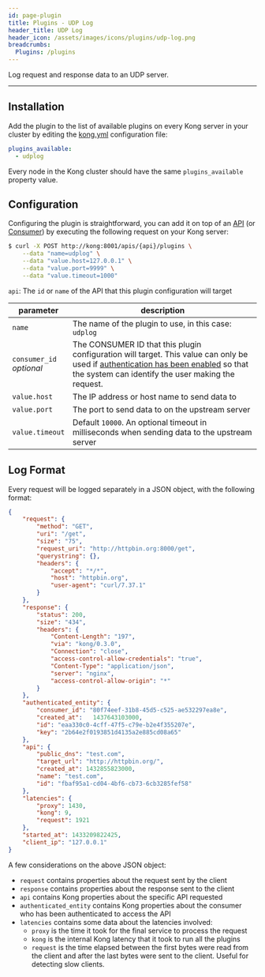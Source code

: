 ```yaml
---
id: page-plugin
title: Plugins - UDP Log
header_title: UDP Log
header_icon: /assets/images/icons/plugins/udp-log.png
breadcrumbs:
  Plugins: /plugins
---
```


Log request and response data to an UDP server.

---

## Installation

Add the plugin to the list of available plugins on every Kong server in your cluster by editing the [kong.yml][configuration] configuration file:

```yaml
plugins_available:
  - udplog
```

Every node in the Kong cluster should have the same `plugins_available` property value.

## Configuration

Configuring the plugin is straightforward, you can add it on top of an [API][api-object] (or [Consumer][consumer-object]) by executing the following request on your Kong server:

```bash
$ curl -X POST http://kong:8001/apis/{api}/plugins \
    --data "name=udplog" \
    --data "value.host=127.0.0.1" \
    --data "value.port=9999" \
    --data "value.timeout=1000"
```

`api`: The `id` or `name` of the API that this plugin configuration will target

parameter                     | description
 ---                          | ---
`name`                        | The name of the plugin to use, in this case: `udplog`
`consumer_id`<br>*optional*   | The CONSUMER ID that this plugin configuration will target. This value can only be used if [authentication has been enabled][faq-authentication] so that the system can identify the user making the request.
`value.host`                  | The IP address or host name to send data to
`value.port`                  | The port to send data to on the upstream server
`value.timeout`               | Default `10000`. An optional timeout in milliseconds when sending data to the upstream server

[api-object]: /docs/{{site.data.kong_latest.version}}/admin-api/#api-object
[configuration]: /docs/{{site.data.kong_latest.version}}/configuration
[consumer-object]: /docs/{{site.data.kong_latest.version}}/admin-api/#consumer-object
[faq-authentication]: /docs/{{site.data.kong_latest.version}}/faq/#how-can-i-add-an-authentication-layer-on-a-microservice/api?

## Log Format

Every request will be logged separately in a JSON object, with the following format:

```json
{
    "request": {
        "method": "GET",
        "uri": "/get",
        "size": "75",
        "request_uri": "http://httpbin.org:8000/get",
        "querystring": {},
        "headers": {
            "accept": "*/*",
            "host": "httpbin.org",
            "user-agent": "curl/7.37.1"
        }
    },
    "response": {
        "status": 200,
        "size": "434",
        "headers": {
            "Content-Length": "197",
            "via": "kong/0.3.0",
            "Connection": "close",
            "access-control-allow-credentials": "true",
            "Content-Type": "application/json",
            "server": "nginx",
            "access-control-allow-origin": "*"
        }
    },
    "authenticated_entity": {
        "consumer_id": "80f74eef-31b8-45d5-c525-ae532297ea8e",
        "created_at":	1437643103000,
        "id": "eaa330c0-4cff-47f5-c79e-b2e4f355207e",
        "key": "2b64e2f0193851d4135a2e885cd08a65"
    },
    "api": {
        "public_dns": "test.com",
        "target_url": "http://httpbin.org/",
        "created_at": 1432855823000,
        "name": "test.com",
        "id": "fbaf95a1-cd04-4bf6-cb73-6cb3285fef58"
    },
    "latencies": {
        "proxy": 1430,
        "kong": 9,
        "request": 1921
    },
    "started_at": 1433209822425,
    "client_ip": "127.0.0.1"
}
```

A few considerations on the above JSON object:

* `request` contains properties about the request sent by the client
* `response` contains properties about the response sent to the client
* `api` contains Kong properties about the specific API requested
* `authenticated_entity` contains Kong properties about the consumer who has been authenticated to access the API
* `latencies` contains some data about the latencies involved:
   * `proxy` is the time it took for the final service to process the request
   * `kong` is the internal Kong latency that it took to run all the plugins
   * `request` is the time elapsed between the first bytes were read from the client and after the last bytes were sent to the client. Useful for detecting slow clients.
